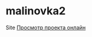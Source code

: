 # malinovka2
Site
<a href="https://andry-93.github.io/malinovka2/index.html">Просмотр проекта онлайн</a>
